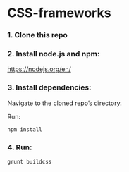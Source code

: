 # CSS-frameworks


### 1. Clone this repo

### 2. Install node.js and npm:

https://nodejs.org/en/

### 3. Install dependencies:
Navigate to the cloned repo’s directory.

Run:

`npm install`

### 4. Run: 

`grunt buildcss`